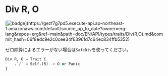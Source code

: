 # Div R, O

[![badge](https://img.shields.io/endpoint.svg?url=https%3A%2F%2Fgezf7g7pd5.execute-api.ap-northeast-1.amazonaws.com%2Fdefault%2Fsource_up_to_date%3Fowner%3Derg-lang%26repos%3Derg%26ref%3Dmain%26path%3Ddoc/EN/API/types/traits/Div(R,O).md%26commit_hash%3D06f8edc9e2c0cee34f6396fd7c64ec834ffb5352)](https://gezf7g7pd5.execute-api.ap-northeast-1.amazonaws.com/default/source_up_to_date?owner=erg-lang&repos=erg&ref=main&path=doc/EN/API/types/traits/Div(R,O).md&commit_hash=06f8edc9e2c0cee34f6396fd7c64ec834ffb5352)

ゼロ除算によるエラーがない場合は`SafeDiv`を使ってください。

```python
Div R, O = Trait {
    .`/` = Self.(R) -> O or Panic
}
```
